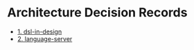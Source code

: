 # Architecture Decision Records

* [1. dsl-in-design](0001-dsl-in-design.md)
* [2. language-server](0002-language-server.md)
